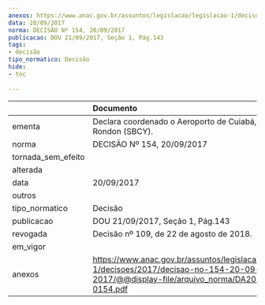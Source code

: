 ```yaml
---
anexos: https://www.anac.gov.br/assuntos/legislacao/legislacao-1/decisoes/2017/decisao-no-154-20-09-2017/@@display-file/arquivo_norma/DA2017-0154.pdf
data: 20/09/2017
norma: DECISÃO Nº 154, 20/09/2017
publicacao: DOU 21/09/2017, Seção 1, Pág.143
tags:
- decisão
tipo_normatico: Decisão
hide: 
- toc 
 
---
```


|                    | Documento                                                                                                                                     |
|:-------------------|:----------------------------------------------------------------------------------------------------------------------------------------------|
| ementa             | Declara coordenado o Aeroporto de Cuiabá, Marechal Rondon (SBCY).                                                                             |
| norma              | DECISÃO Nº 154, 20/09/2017                                                                                                                    |
| tornada_sem_efeito |                                                                                                                                               |
| alterada           |                                                                                                                                               |
| data               | 20/09/2017                                                                                                                                    |
| outros             |                                                                                                                                               |
| tipo_normatico     | Decisão                                                                                                                                       |
| publicacao         | DOU 21/09/2017, Seção 1, Pág.143                                                                                                              |
| revogada           | Decisão nº 109, de 22 de agosto de 2018.                                                                                                      |
| em_vigor           |                                                                                                                                               |
| anexos             | https://www.anac.gov.br/assuntos/legislacao/legislacao-1/decisoes/2017/decisao-no-154-20-09-2017/@@display-file/arquivo_norma/DA2017-0154.pdf |